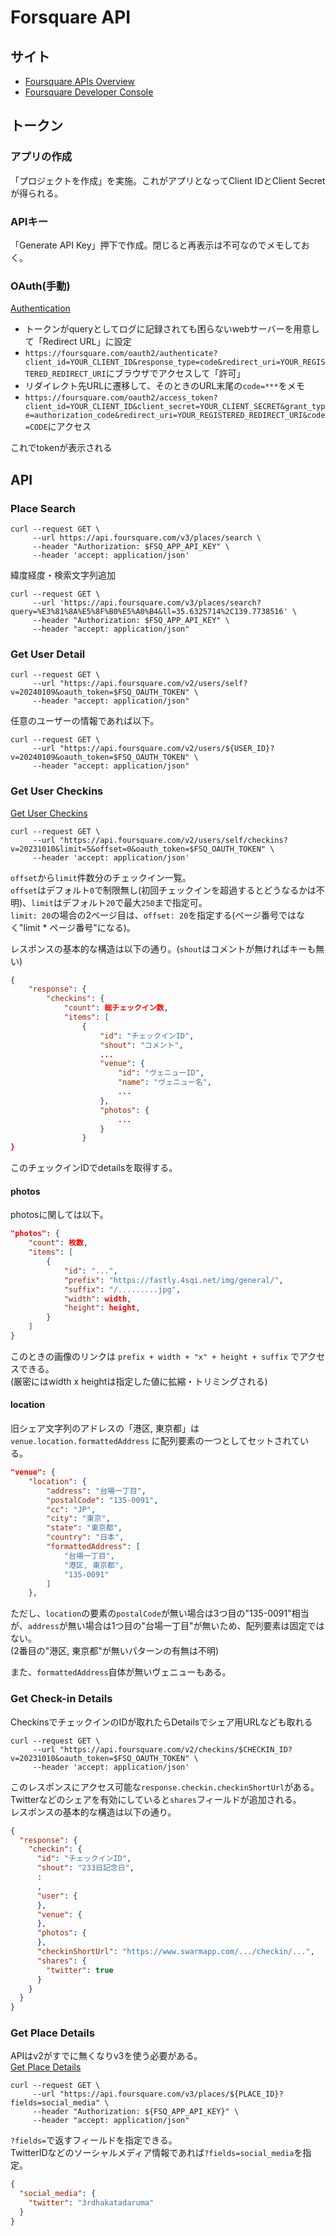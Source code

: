 # Forsquare API

## サイト

- [Foursquare APIs Overview](https://docs.foursquare.com/developer/reference/foursquare-apis-overview)
- [Foursquare Developer Console](https://ja.foursquare.com/developers/home)

## トークン

### アプリの作成

「プロジェクトを作成」を実施。これがアプリとなってClient IDとClient Secretが得られる。  

### APIキー

「Generate API Key」押下で作成。閉じると再表示は不可なのでメモしておく。

### OAuth(手動)

[Authentication](https://docs.foursquare.com/developer/reference/personalization-apis-authentication)

- トークンがqueryとしてログに記録されても困らないwebサーバーを用意して「Redirect URL」に設定
- `https://foursquare.com/oauth2/authenticate?client_id=YOUR_CLIENT_ID&response_type=code&redirect_uri=YOUR_REGISTERED_REDIRECT_URI`にブラウザでアクセスして「許可」
- リダイレクト先URLに遷移して、そのときのURL末尾の`code=***`をメモ
- `https://foursquare.com/oauth2/access_token?client_id=YOUR_CLIENT_ID&client_secret=YOUR_CLIENT_SECRET&grant_type=authorization_code&redirect_uri=YOUR_REGISTERED_REDIRECT_URI&code=CODE`にアクセス

これでtokenが表示される

## API

### Place Search

```console
curl --request GET \
     --url https://api.foursquare.com/v3/places/search \
     --header "Authorization: $FSQ_APP_API_KEY" \
     --header 'accept: application/json'
```

緯度経度・検索文字列追加

```console
curl --request GET \
     --url 'https://api.foursquare.com/v3/places/search?query=%E3%81%8A%E5%8F%B0%E5%A0%B4&ll=35.6325714%2C139.7738516' \
     --header "Authorization: $FSQ_APP_API_KEY" \
     --header "accept: application/json"
```

### Get User Detail

```console
curl --request GET \
     --url "https://api.foursquare.com/v2/users/self?v=20240109&oauth_token=$FSQ_OAUTH_TOKEN" \
     --header "accept: application/json"
```

任意のユーザーの情報であれば以下。

```console
curl --request GET \
     --url "https://api.foursquare.com/v2/users/${USER_ID}?v=20240109&oauth_token=$FSQ_OAUTH_TOKEN" \
     --header "accept: application/json"
```

### Get User Checkins

[Get User Checkins](https://docs.foursquare.com/developer/reference/get-user-checkins)

```console
curl --request GET \
     --url "https://api.foursquare.com/v2/users/self/checkins?v=20231010&limit=5&offset=0&oauth_token=$FSQ_OAUTH_TOKEN" \
     --header 'accept: application/json'
```

`offset`から`limit`件数分のチェックイン一覧。  
`offset`はデフォルト`0`で制限無し(初回チェックインを超過するとどうなるかは不明)、`limit`はデフォルト`20`で最大`250`まで指定可。  
`limit: 20`の場合の2ページ目は、`offset: 20`を指定する(ページ番号ではなく"limit * ページ番号"になる)。

レスポンスの基本的な構造は以下の通り。(`shout`はコメントが無ければキーも無い)

```json
{
    "response": {
        "checkins": {
            "count": 総チェックイン数,
            "items": [
                {
                    "id": "チェックインID",
                    "shout": "コメント",
                    ...
                    "venue": {
                        "id": "ヴェニューID",
                        "name": "ヴェニュー名",
                        ...
                    },
                    "photos": {
                        ...
                    }
                }
}
```

このチェックインIDでdetailsを取得する。

#### photos

photosに関しては以下。

```json
"photos": {
    "count": 枚数,
    "items": [
        {
            "id": "...",
            "prefix": "https://fastly.4sqi.net/img/general/",
            "suffix": "/.........jpg",
            "width": width,
            "height": height,
        }
    ]
}
```

このときの画像のリンクは `prefix + width + "x" + height + suffix` でアクセスできる。  
(厳密にはwidth x heightは指定した値に拡縮・トリミングされる)

#### location

旧シェア文字列のアドレスの「港区, 東京都」は `venue.location.formattedAddress` に配列要素の一つとしてセットされている。

```json
"venue": {
    "location": {
        "address": "台場一丁目",
        "postalCode": "135-0091",
        "cc": "JP",
        "city": "東京",
        "state": "東京都",
        "country": "日本",
        "formattedAddress": [
            "台場一丁目",
            "港区, 東京都",
            "135-0091"
        ]
    },
```

ただし、`location`の要素の`postalCode`が無い場合は3つ目の"135-0091"相当が、`address`が無い場合は1つ目の"台場一丁目"が無いため、配列要素は固定ではない。  
(2番目の"港区, 東京都"が無いパターンの有無は不明)

また、`formattedAddress`自体が無いヴェニューもある。

### Get Check-in Details

CheckinsでチェックインのIDが取れたらDetailsでシェア用URLなども取れる

```console
curl --request GET \
     --url "https://api.foursquare.com/v2/checkins/$CHECKIN_ID?v=20231010&oauth_token=$FSQ_OAUTH_TOKEN" \
     --header 'accept: application/json'
```

このレスポンスにアクセス可能な`response.checkin.checkinShortUrl`がある。  
Twitterなどのシェアを有効にしていると`shares`フィールドが追加される。  
レスポンスの基本的な構造は以下の通り。

```json
{
  "response": {
    "checkin": {
      "id": "チェックインID",
      "shout": "233日記念日",
      :
      ,
      "user": {
      },
      "venue": {
      },
      "photos": {
      },
      "checkinShortUrl": "https://www.swarmapp.com/.../checkin/...",
      "shares": {
        "twitter": true
      }
    }
  }
}
```

### Get Place Details

APIはv2がすでに無くなりv3を使う必要がある。  
[Get Place Details](https://docs.foursquare.com/developer/reference/place-details)

```console
curl --request GET \
     --url "https://api.foursquare.com/v3/places/${PLACE_ID}?fields=social_media" \
     --header "Authorization: ${FSQ_APP_API_KEY}" \
     --header "accept: application/json"
```

`?fields=`で返すフィールドを指定できる。  
TwitterIDなどのソーシャルメディア情報であれば`?fields=social_media`を指定。

```json
{
  "social_media": {
    "twitter": "3rdhakatadaruma"
  }
}
```
